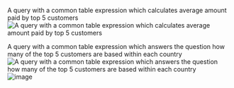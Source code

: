 A query with a common table expression which calculates average amount paid by top 5 customers
![A query with a common table expression which calculates average amount paid by top 5 customers](https://github.com/jakovh/rockbuster_stealth/assets/139137192/d600d0a4-c9cb-425d-8ffc-ae085681fa66)


A query with a common table expression which answers the question how many of the top 5 customers are based within each country
![A query with a common table expression which answers the question how many of the top 5 customers are based within each country](https://github.com/jakovh/rockbuster_stealth/assets/139137192/810bf381-7224-4cdc-a1bc-c26638e9068a)
![image](https://github.com/jakovh/rockbuster_stealth/assets/139137192/9080b3b7-1e04-4589-a7e0-3e2c9c10bd25)
